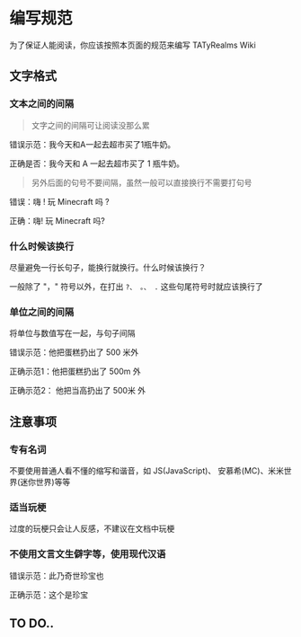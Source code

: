 # 编写规范

为了保证人能阅读，你应该按照本页面的规范来编写 TATyRealms Wiki

## 文字格式

### 文本之间的间隔

> 文字之间的间隔可让阅读没那么累

错误示范：我今天和A一起去超市买了1瓶牛奶。

正确是否：我今天和 A 一起去超市买了 1 瓶牛奶。

> 另外后面的句号不要间隔，虽然一般可以直接换行不需要打句号

错误：嗨 ! 玩 Minecraft 吗 ?

正确：嗨! 玩 Minecraft 吗?

### 什么时候该换行

尽量避免一行长句子，能换行就换行。什么时候该换行？

一般除了 "，" 符号以外，在打出 `?、 。、 .` 这些句尾符号时就应该换行了

### 单位之间的间隔

将单位与数值写在一起，与句子间隔

错误示范：他把蛋糕扔出了 500 米外

正确示范1：他把蛋糕扔出了 500m 外

正确示范2： 他把当高扔出了 500米 外

## 注意事项

### 专有名词

不要使用普通人看不懂的缩写和谐音，如 JS(JavaScript)、 安慕希(MC)、米米世界(迷你世界)等等

### 适当玩梗

过度的玩梗只会让人反感，不建议在文档中玩梗

### 不使用文言文生僻字等，使用现代汉语

错误示范：此乃奇世珍宝也

正确示范：这个是珍宝

## TO DO..